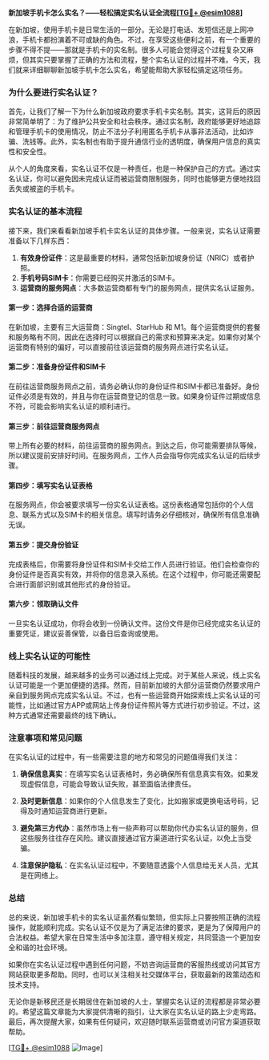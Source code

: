 **新加坡手机卡怎么实名？——轻松搞定实名认证全流程[[TG💪+ @esim1088](https://t.me/s/esim1088)]**

在新加坡，使用手机卡是日常生活的一部分。无论是打电话、发短信还是上网冲浪，手机卡都扮演着不可或缺的角色。不过，在享受这些便利之前，有一个重要的步骤不得不提——那就是手机卡的实名制。很多人可能会觉得这个过程复杂又麻烦，但其实只要掌握了正确的方法和流程，整个实名认证的过程并不难。今天，我们就来详细聊聊新加坡手机卡怎么实名，希望能帮助大家轻松搞定这项任务。

### **为什么要进行实名认证？**

首先，让我们了解一下为什么新加坡政府要求手机卡实名制。其实，这背后的原因非常简单明了：为了维护公共安全和社会秩序。通过实名制，政府能够更好地追踪和管理手机卡的使用情况，防止不法分子利用匿名手机卡从事非法活动，比如诈骗、洗钱等。此外，实名制也有助于提升通信行业的透明度，确保用户信息的真实性和安全性。

从个人的角度来看，实名认证不仅是一种责任，也是一种保护自己的方式。通过实名认证，你可以避免因未完成认证而被运营商限制服务，同时也能够更方便地找回丢失或被盗的手机卡。

### **实名认证的基本流程**

接下来，我们来看看新加坡手机卡实名认证的具体步骤。一般来说，实名认证需要准备以下几样东西：

1. **有效身份证件**：这是最重要的材料，通常包括新加坡身份证（NRIC）或者护照。
2. **手机号码SIM卡**：你需要已经购买并激活的SIM卡。
3. **运营商的服务网点**：大多数运营商都有专门的服务网点，提供实名认证服务。

#### **第一步：选择合适的运营商**

在新加坡，主要有三大运营商：Singtel、StarHub 和 M1。每个运营商提供的套餐和服务略有不同，因此在选择时可以根据自己的需求和预算来决定。如果你对某个运营商有特别的偏好，可以直接前往该运营商的服务网点进行实名认证。

#### **第二步：准备身份证件和SIM卡**

在前往运营商服务网点之前，请务必确认你的身份证件和SIM卡都已准备好。身份证件必须是有效的，并且与你在运营商登记的信息一致。如果身份证件过期或信息不符，可能会影响实名认证的顺利进行。

#### **第三步：前往运营商服务网点**

带上所有必要的材料，前往运营商的服务网点。到达之后，你可能需要排队等候，所以建议提前安排好时间。在服务网点，工作人员会指导你完成实名认证的后续步骤。

#### **第四步：填写实名认证表格**

在服务网点，你会被要求填写一份实名认证表格。这份表格通常包括你的个人信息、联系方式以及SIM卡的相关信息。填写时请务必仔细核对，确保所有信息准确无误。

#### **第五步：提交身份验证**

完成表格后，你需要将身份证件和SIM卡交给工作人员进行验证。他们会检查你的身份证件是否真实有效，并将你的信息录入系统。在这个过程中，你可能还需要配合进行面部识别或其他形式的身份验证。

#### **第六步：领取确认文件**

一旦实名认证成功，你将会收到一份确认文件。这份文件是你已经完成实名认证的重要凭证，建议妥善保管，以备日后查询或使用。

### **线上实名认证的可能性**

随着科技的发展，越来越多的业务可以通过线上完成。对于某些人来说，线上实名认证可能是一个更加便捷的选择。然而，目前新加坡的大部分运营商仍然要求用户亲自到服务网点完成实名认证。不过，也有一些运营商开始探索线上实名认证的可能性，比如通过官方APP或网站上传身份证件照片等方式进行初步验证。不过，这种方式通常还需要最终的线下确认。

### **注意事项和常见问题**

在实名认证的过程中，有一些需要注意的地方和常见的问题值得我们关注：

1. **确保信息真实**：在填写实名认证表格时，务必确保所有信息真实有效。如果发现虚假信息，可能会导致认证失败，甚至面临法律责任。
   
2. **及时更新信息**：如果你的个人信息发生了变化，比如搬家或更换电话号码，记得及时通知运营商进行更新。

3. **避免第三方代办**：虽然市场上有一些声称可以帮助你代办实名认证的服务，但这些服务往往存在风险。建议直接通过官方渠道进行实名认证，以免上当受骗。

4. **注意保护隐私**：在实名认证过程中，不要随意透露个人信息给无关人员，尤其是在网络上。

### **总结**

总的来说，新加坡手机卡的实名认证虽然看似繁琐，但实际上只要按照正确的流程操作，就能顺利完成。实名认证不仅是为了满足法律的要求，更是为了保障用户的合法权益。希望大家在日常生活中多加注意，遵守相关规定，共同营造一个更加安全和谐的社会环境。

如果你在实名认证过程中遇到任何问题，不妨咨询运营商的客服热线或访问其官方网站获取更多帮助。同时，也可以关注相关社交媒体平台，获取最新的政策动态和技术支持。

无论你是新移民还是长期居住在新加坡的人士，掌握实名认证的流程都是非常必要的。希望这篇文章能为大家提供清晰的指引，让大家在实名认证的路上少走弯路。最后，再次提醒大家，如果有任何疑问，欢迎随时联系运营商或访问官方渠道获取帮助。

[[TG💪+ @esim1088](https://t.me/s/esim1088) ![Image](https://i.postimg.cc/4NQfJmqS/Snipaste-2025-05-13-00-14-12.png)]